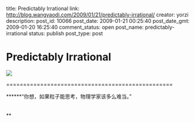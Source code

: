 title: Predictably Irrational
link: http://blog.wangyaodi.com/2009/01/21/predictably-irrational/
creator: yorzi
description: 
post_id: 10066
post_date: 2009-01-21 00:25:40
post_date_gmt: 2009-01-20 16:25:40
comment_status: open
post_name: predictably-irrational
status: publish
post_type: post

# Predictably Irrational

[![](https://iezecq.blu.livefilestore.com/y1mI4rwDIvxnOjtepKXYbI5EAkfyeCuF1nuOGyQgDh37PJaWJw6_bT3hAE9zeMdPPqUh3zp8I_WuUSATxOv05yOe5YDbifZqparqVjlAjR5CQKGbp5cE6gDzCTZUv6WQhPxO8vLhasvTZ0/1.guai.dan.xing.wei.xue.jpg)](https://iezecq.blu.livefilestore.com/y1mI4rwDIvxnOjtepKXYbI5EAkfyeCuF1nuOGyQgDh37PJaWJw6_bT3hAE9zeMdPPqUh3zp8I_WuUSATxOv05yOe5YDbifZqparqVjlAjR5CQKGbp5cE6gDzCTZUv6WQhPxO8vLhasvTZ0/1.guai.dan.xing.wei.xue.jpg)  
  
=================================================  
  
******“你想，如果粒子能思考，物理学家该多么难当。”  
   
   
**